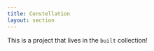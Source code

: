 ```yaml
---
title: Constellation
layout: section
---
```


This is a project that lives in the `built` collection!
